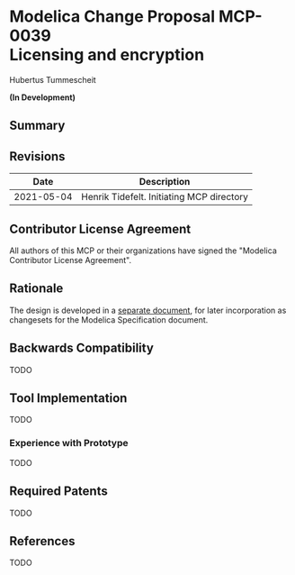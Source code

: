 # Modelica Change Proposal MCP-0039<br/>Licensing and encryption
Hubertus Tummescheit

**(In Development)**

## Summary

## Revisions
| Date | Description |
| --- | --- |
| 2021-05-04 | Henrik Tidefelt. Initiating MCP directory |

## Contributor License Agreement
All authors of this MCP or their organizations have signed the "Modelica Contributor License Agreement".

## Rationale
The design is developed in a [separate document](SEMLA.md), for later incorporation as changesets for the Modelica Specification document.

## Backwards Compatibility
TODO

## Tool Implementation
TODO

### Experience with Prototype
TODO

## Required Patents
TODO

## References
TODO
